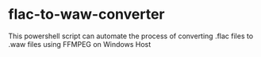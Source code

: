 # flac-to-waw-converter
 This powershell script can automate the process of converting .flac files to .waw files using FFMPEG on Windows Host

